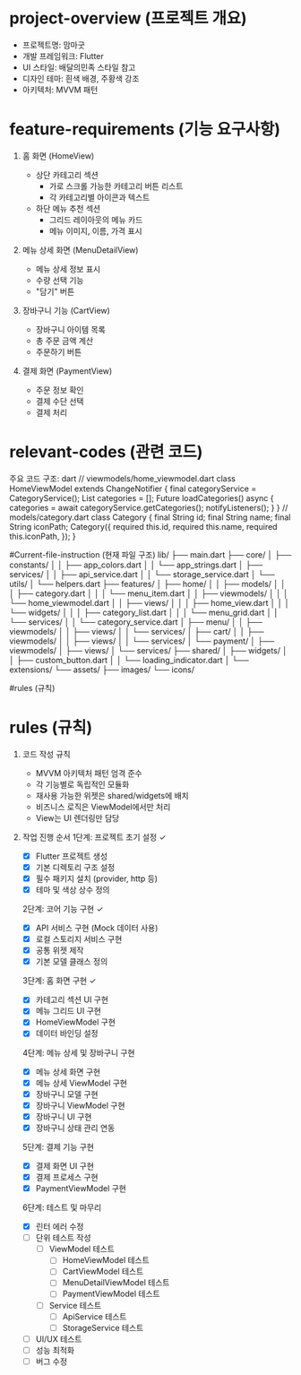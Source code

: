 # project-overview (프로젝트 개요)
- 프로젝트명: 맘마굿
- 개발 프레임워크: Flutter
- UI 스타일: 배달의민족 스타일 참고
- 디자인 테마: 흰색 배경, 주황색 강조
- 아키텍처: MVVM 패턴

# feature-requirements (기능 요구사항)
1. 홈 화면 (HomeView)
   - 상단 카테고리 섹션
     - 가로 스크롤 가능한 카테고리 버튼 리스트
     - 각 카테고리별 아이콘과 텍스트
   - 하단 메뉴 추천 섹션
     - 그리드 레이아웃의 메뉴 카드
     - 메뉴 이미지, 이름, 가격 표시

2. 메뉴 상세 화면 (MenuDetailView)
   - 메뉴 상세 정보 표시
   - 수량 선택 기능
   - "담기" 버튼

3. 장바구니 기능 (CartView)
   - 장바구니 아이템 목록
   - 총 주문 금액 계산
   - 주문하기 버튼

4. 결제 화면 (PaymentView)
   - 주문 정보 확인
   - 결제 수단 선택
   - 결제 처리

# relevant-codes (관련 코드)
주요 코드 구조:
dart
// viewmodels/home_viewmodel.dart
class HomeViewModel extends ChangeNotifier {
final categoryService = CategoryService();
List<Category> categories = [];
Future<void> loadCategories() async {
categories = await categoryService.getCategories();
notifyListeners();
}
}
// models/category.dart
class Category {
final String id;
final String name;
final String iconPath;
Category({
required this.id,
required this.name,
required this.iconPath,
});
}


#Current-file-instruction (현재 파일 구조)
lib/
├── main.dart
├── core/
│ ├── constants/
│ │ ├── app_colors.dart
│ │ └── app_strings.dart
│ ├── services/
│ │ ├── api_service.dart
│ │ └── storage_service.dart
│ └── utils/
│ └── helpers.dart
├── features/
│ ├── home/
│ │ ├── models/
│ │ │ ├── category.dart
│ │ │ └── menu_item.dart
│ │ ├── viewmodels/
│ │ │ └── home_viewmodel.dart
│ │ ├── views/
│ │ │ ├── home_view.dart
│ │ │ └── widgets/
│ │ │ ├── category_list.dart
│ │ │ └── menu_grid.dart
│ │ └── services/
│ │ └── category_service.dart
│ ├── menu/
│ │ ├── viewmodels/
│ │ ├── views/
│ │ └── services/
│ ├── cart/
│ │ ├── viewmodels/
│ │ ├── views/
│ │ └── services/
│ └── payment/
│ ├── viewmodels/
│ ├── views/
│ └── services/
├── shared/
│ ├── widgets/
│ │ ├── custom_button.dart
│ │ └── loading_indicator.dart
│ └── extensions/
└── assets/
├── images/
└── icons/


#rules (규칙)
# rules (규칙)
1. 코드 작성 규칙
   - MVVM 아키텍처 패턴 엄격 준수
   - 각 기능별로 독립적인 모듈화
   - 재사용 가능한 위젯은 shared/widgets에 배치
   - 비즈니스 로직은 ViewModel에서만 처리
   - View는 UI 렌더링만 담당

2. 작업 진행 순서
   1단계: 프로젝트 초기 설정 ✓
   - [x] Flutter 프로젝트 생성
   - [x] 기본 디렉토리 구조 설정
   - [x] 필수 패키지 설치 (provider, http 등)
   - [x] 테마 및 색상 상수 정의

   2단계: 코어 기능 구현 ✓
   - [x] API 서비스 구현 (Mock 데이터 사용)
   - [x] 로컬 스토리지 서비스 구현
   - [x] 공통 위젯 제작
   - [x] 기본 모델 클래스 정의

   3단계: 홈 화면 구현 ✓
   - [x] 카테고리 섹션 UI 구현
   - [x] 메뉴 그리드 UI 구현
   - [x] HomeViewModel 구현
   - [x] 데이터 바인딩 설정

   4단계: 메뉴 상세 및 장바구니 구현 
   - [x] 메뉴 상세 화면 구현
   - [x] 메뉴 상세 ViewModel 구현
   - [x] 장바구니 모델 구현
   - [x] 장바구니 ViewModel 구현
   - [x] 장바구니 UI 구현
   - [x] 장바구니 상태 관리 연동

   5단계: 결제 기능 구현 
   - [x] 결제 화면 UI 구현
   - [x] 결제 프로세스 구현
   - [x] PaymentViewModel 구현

   6단계: 테스트 및 마무리
   - [x] 린터 에러 수정
   - [ ] 단위 테스트 작성
     - [ ] ViewModel 테스트
       - [ ] HomeViewModel 테스트
       - [ ] CartViewModel 테스트
       - [ ] MenuDetailViewModel 테스트
       - [ ] PaymentViewModel 테스트
     - [ ] Service 테스트
       - [ ] ApiService 테스트
       - [ ] StorageService 테스트
   - [ ] UI/UX 테스트
   - [ ] 성능 최적화
   - [ ] 버그 수정